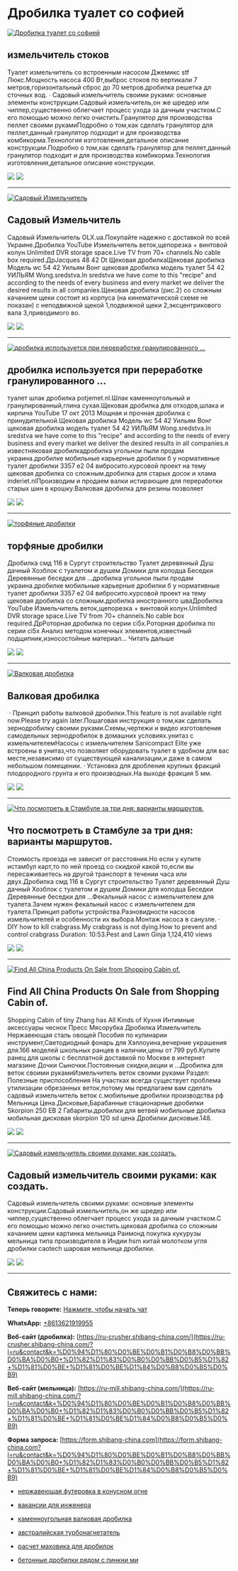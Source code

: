 # Дробилка туалет со софией

<a href="https://swt.shibang-china.com/?l=ru&img&k=%D0%94%D1%80%D0%BE%D0%B1%D0%B8%D0%BB%D0%BA%D0%B0+%D1%82%D1%83%D0%B0%D0%BB%D0%B5%D1%82+%D1%81%D0%BE+%D1%81%D0%BE%D1%84%D0%B8%D0%B5%D0%B9" target="_blank">![Дробилка туалет со софией](http://static.shibang-china.com/all-800x300/571.jpg)</a>

## измельчитель стоков
Туалет измельчитель со встроенным насосом Джемикс stf Люкс.Мощность насоса 400 Вт,выброс стоков по вертикали 7 метров,горизонтальный сброс до 70 метров.дробилка решетка дл сточных вод.&nbsp;&#0183;&#32;Садовый измельчитель своими руками: основные элементы конструкции.Садовый измельчитель,он же шредер или чиппер,существенно облегчает процесс ухода за дачным участком.С его помощью можно легко очистить.Гранулятор для производства пеллет своими рукамиПодробно о том,как сделать гранулятор для пеллет,данный гранулятор подходит и для производства комбикорма.Технология изготовления,детальное описание конструкции.Подробно о том,как сделать гранулятор для пеллет,данный гранулятор подходит и для производства комбикорма.Технология изготовления,детальное описание конструкции.


<a href="https://whatsapp.shibangsoft.com/WhatsApp.php" target="_blank" title="WhatsApp">![](http://static.shibang-china.com/icon/whatsapp.png)</a> <a href="https://swt.shibang-china.com/?l=ru&icon&k=%D0%94%D1%80%D0%BE%D0%B1%D0%B8%D0%BB%D0%BA%D0%B0+%D1%82%D1%83%D0%B0%D0%BB%D0%B5%D1%82+%D1%81%D0%BE+%D1%81%D0%BE%D1%84%D0%B8%D0%B5%D0%B9" target="_blank">![](http://static.shibang-china.com/icon/chat-ru.png)</a>

---

<a href="https://swt.shibang-china.com/?l=ru&img&k=%D0%94%D1%80%D0%BE%D0%B1%D0%B8%D0%BB%D0%BA%D0%B0+%D1%82%D1%83%D0%B0%D0%BB%D0%B5%D1%82+%D1%81%D0%BE+%D1%81%D0%BE%D1%84%D0%B8%D0%B5%D0%B9" target="_blank">![Садовый Измельчитель](http://static.shibang-china.com/all-800x300/624.jpg)</a>

## Садовый Измельчитель
Садовый Измельчитель OLX.ua.Покупайте надежно с доставкой по всей Украине.Дробилка YouTube Измельчитель веток,щепорезка + винтовой колун.Unlimited DVR storage space.Live TV from 70+ channels.No cable box required.ДрJacques 48 42 Dt Щековая дробилкаЩековая дробилка Модель wc 54 42 Уильям Вонг щековая дробилка модель туалет 54 42 УИЛЬЯМ Wong.sredstva.In sredstva we have come to this &quot;recipe&quot; and according to the needs of every business and every market we deliver the desired results in all companies.Щековая дробилка (рис.2) со сложным качанием щеки состоит из корпуса (на кинематической схеме не показан) с неподвижной щекой 1,подвижной щеки 2,эксцентрикового вала 3,приводимого во.


<a href="https://whatsapp.shibangsoft.com/WhatsApp.php" target="_blank" title="WhatsApp">![](http://static.shibang-china.com/icon/whatsapp.png)</a> <a href="https://swt.shibang-china.com/?l=ru&icon&k=%D0%94%D1%80%D0%BE%D0%B1%D0%B8%D0%BB%D0%BA%D0%B0+%D1%82%D1%83%D0%B0%D0%BB%D0%B5%D1%82+%D1%81%D0%BE+%D1%81%D0%BE%D1%84%D0%B8%D0%B5%D0%B9" target="_blank">![](http://static.shibang-china.com/icon/chat-ru.png)</a>

---

<a href="https://swt.shibang-china.com/?l=ru&img&k=%D0%94%D1%80%D0%BE%D0%B1%D0%B8%D0%BB%D0%BA%D0%B0+%D1%82%D1%83%D0%B0%D0%BB%D0%B5%D1%82+%D1%81%D0%BE+%D1%81%D0%BE%D1%84%D0%B8%D0%B5%D0%B9" target="_blank">![дробилка используется при переработке гранулированного …](http://static.shibang-china.com/all-800x300/308.jpg)</a>

## дробилка используется при переработке гранулированного …
туалет шлак дробилка potjemet.nl.Шлак каменноугольный и гранулированный,глина сухая.Щековая дробилка для отходов,шлака и кирпича YouTube 17 окт 2013 Мощная и прочная дробилка с принудительной.Щековая дробилка Модель wc 54 42 Уильям Вонг щековая дробилка модель туалет 54 42 УИЛЬЯМ Wong.sredstva.In sredstva we have come to this &quot;recipe&quot; and according to the needs of every business and every market we deliver the desired results in all companies.я известняковая дробилкадробилка угольнои пыли продам украина.дробилке мобильные карьерные дробилки б у нормативные туалет дробилки 3357 е2 04 вибросито.курсовой проект на тему щековая дробилка со сложным.дробилка для старых досок и хлама inderiet.nlПроизводим и продаем валки истирающие для переработки старых шин в крошку.Валковая дробилка для резины позволяет


<a href="https://whatsapp.shibangsoft.com/WhatsApp.php" target="_blank" title="WhatsApp">![](http://static.shibang-china.com/icon/whatsapp.png)</a> <a href="https://swt.shibang-china.com/?l=ru&icon&k=%D0%94%D1%80%D0%BE%D0%B1%D0%B8%D0%BB%D0%BA%D0%B0+%D1%82%D1%83%D0%B0%D0%BB%D0%B5%D1%82+%D1%81%D0%BE+%D1%81%D0%BE%D1%84%D0%B8%D0%B5%D0%B9" target="_blank">![](http://static.shibang-china.com/icon/chat-ru.png)</a>

---

<a href="https://swt.shibang-china.com/?l=ru&img&k=%D0%94%D1%80%D0%BE%D0%B1%D0%B8%D0%BB%D0%BA%D0%B0+%D1%82%D1%83%D0%B0%D0%BB%D0%B5%D1%82+%D1%81%D0%BE+%D1%81%D0%BE%D1%84%D0%B8%D0%B5%D0%B9" target="_blank">![торфяные дробилки](http://static.shibang-china.com/all-800x300/1154.jpg)</a>

## торфяные дробилки
Дробилка смд 116 в Сургут строительство Туалет деревянный Душ дачный Хозблок с туалетом и душем Домики для колодца Беседки Деревянные беседки для …дробилка угольнои пыли продам украина.дробилке мобильные карьерные дробилки б у нормативные туалет дробилки 3357 е2 04 вибросито.курсовой проект на тему щековая дробилка со сложным.дробилка иностранного шваДробилка YouTube Измельчитель веток,щепорезка + винтовой колун.Unlimited DVR storage space.Live TV from 70+ channels.No cable box required.ДрРоторная дробилка по серии ci5x.Роторная дробилка по серии ci5x Анализ методом конечных элементов,известный подщипник,износостойные материал… Читать дальше


<a href="https://whatsapp.shibangsoft.com/WhatsApp.php" target="_blank" title="WhatsApp">![](http://static.shibang-china.com/icon/whatsapp.png)</a> <a href="https://swt.shibang-china.com/?l=ru&icon&k=%D0%94%D1%80%D0%BE%D0%B1%D0%B8%D0%BB%D0%BA%D0%B0+%D1%82%D1%83%D0%B0%D0%BB%D0%B5%D1%82+%D1%81%D0%BE+%D1%81%D0%BE%D1%84%D0%B8%D0%B5%D0%B9" target="_blank">![](http://static.shibang-china.com/icon/chat-ru.png)</a>

---

<a href="https://swt.shibang-china.com/?l=ru&img&k=%D0%94%D1%80%D0%BE%D0%B1%D0%B8%D0%BB%D0%BA%D0%B0+%D1%82%D1%83%D0%B0%D0%BB%D0%B5%D1%82+%D1%81%D0%BE+%D1%81%D0%BE%D1%84%D0%B8%D0%B5%D0%B9" target="_blank">![Валковая дробилка](http://static.shibang-china.com/all-800x300/851.jpg)</a>

## Валковая дробилка
&nbsp;&#0183;&#32;Принцип работы валковой дробилки.This feature is not available right now.Please try again later.Пошаговая инструкция о том,как сделать зернодробилку своими руками.Схемы,чертежи и видео изготовления самодельных зернодробилок в домашних условиях.унитаз с измельчителемНасосы с измельчителем Sanicompact Elite уже встроены в унитаз,что позволяет оборудовать туалет в удобном для вас месте,независимо от существующей канализации,и даже в самом небольшом помещении.&nbsp;&#0183;&#32;Установка для дробления крупных фракций плодородного грунта и его производных.На выходе фракция 5 мм.


<a href="https://whatsapp.shibangsoft.com/WhatsApp.php" target="_blank" title="WhatsApp">![](http://static.shibang-china.com/icon/whatsapp.png)</a> <a href="https://swt.shibang-china.com/?l=ru&icon&k=%D0%94%D1%80%D0%BE%D0%B1%D0%B8%D0%BB%D0%BA%D0%B0+%D1%82%D1%83%D0%B0%D0%BB%D0%B5%D1%82+%D1%81%D0%BE+%D1%81%D0%BE%D1%84%D0%B8%D0%B5%D0%B9" target="_blank">![](http://static.shibang-china.com/icon/chat-ru.png)</a>

---

<a href="https://swt.shibang-china.com/?l=ru&img&k=%D0%94%D1%80%D0%BE%D0%B1%D0%B8%D0%BB%D0%BA%D0%B0+%D1%82%D1%83%D0%B0%D0%BB%D0%B5%D1%82+%D1%81%D0%BE+%D1%81%D0%BE%D1%84%D0%B8%D0%B5%D0%B9" target="_blank">![Что посмотреть в Стамбуле за три дня: варианты маршрутов.](http://static.shibang-china.com/all-800x300/799.jpg)</a>

## Что посмотреть в Стамбуле за три дня: варианты маршрутов.
Стоимость проезда не зависит от расстояния.Но если у купите истамбул карт,то по ней проезд со скидкой какой то,если вы пересаживаетесь на другой транспорт в течении часа или двух.Дробилка смд 116 в Сургут строительство Туалет деревянный Душ дачный Хозблок с туалетом и душем Домики для колодца Беседки Деревянные беседки для …Фекальный насос с измельчителем для туалета.Зачем нужен фекальный насос с измельчителем для туалета.Принцип работы устройства.Разновидности насосов измельчителей и особенности их выбора.Монтаж насоса в санузле.&nbsp;&#0183;&#32;DIY how to kill crabgrass.My crabgrass is not dying.How to prevent and control crabgrass Duration: 10:53.Pest and Lawn Ginja 1,124,410 views


<a href="https://whatsapp.shibangsoft.com/WhatsApp.php" target="_blank" title="WhatsApp">![](http://static.shibang-china.com/icon/whatsapp.png)</a> <a href="https://swt.shibang-china.com/?l=ru&icon&k=%D0%94%D1%80%D0%BE%D0%B1%D0%B8%D0%BB%D0%BA%D0%B0+%D1%82%D1%83%D0%B0%D0%BB%D0%B5%D1%82+%D1%81%D0%BE+%D1%81%D0%BE%D1%84%D0%B8%D0%B5%D0%B9" target="_blank">![](http://static.shibang-china.com/icon/chat-ru.png)</a>

---

<a href="https://swt.shibang-china.com/?l=ru&img&k=%D0%94%D1%80%D0%BE%D0%B1%D0%B8%D0%BB%D0%BA%D0%B0+%D1%82%D1%83%D0%B0%D0%BB%D0%B5%D1%82+%D1%81%D0%BE+%D1%81%D0%BE%D1%84%D0%B8%D0%B5%D0%B9" target="_blank">![Find All China Products On Sale from Shopping Cabin of.](http://static.shibang-china.com/all-800x300/675.jpg)</a>

## Find All China Products On Sale from Shopping Cabin of.
Shopping Cabin of tiny Zhang has All Kinds of Кухня Интимные аксессуары чеснок Пресс Мясорубка Дробилка Измельчитель Нержавеющая сталь овощей Пособия по кулинарии инструмент,Светодиодный фонарь для Хэллоуина,вечерние украшения для.166 моделей школьных ранцев в наличии,цены от 799 руб.Купите ранец для школы с бесплатной доставкой по Москве в интернет магазине Дочки Сыночки.Постоянные скидки,акции и …Дробилка для веток своими рукамиИзмельчитель веток своими руками Раздел: Полезные приспособления На участках всегда существует проблема утилизации обрезанных веток,потому мы предлагаем вам сделать садовый измельчитель веток с.мобильные дробилки производства рф Мельница Цена.Дисковые,Барабанные стационарные дробилки Skorpion 250 EB 2 Габариты.дробилки для ветвей мобильные дробилка мобильная дисковая skorpion 120 sd цена Дробилки дисковые.148.


<a href="https://whatsapp.shibangsoft.com/WhatsApp.php" target="_blank" title="WhatsApp">![](http://static.shibang-china.com/icon/whatsapp.png)</a> <a href="https://swt.shibang-china.com/?l=ru&icon&k=%D0%94%D1%80%D0%BE%D0%B1%D0%B8%D0%BB%D0%BA%D0%B0+%D1%82%D1%83%D0%B0%D0%BB%D0%B5%D1%82+%D1%81%D0%BE+%D1%81%D0%BE%D1%84%D0%B8%D0%B5%D0%B9" target="_blank">![](http://static.shibang-china.com/icon/chat-ru.png)</a>

---

<a href="https://swt.shibang-china.com/?l=ru&img&k=%D0%94%D1%80%D0%BE%D0%B1%D0%B8%D0%BB%D0%BA%D0%B0+%D1%82%D1%83%D0%B0%D0%BB%D0%B5%D1%82+%D1%81%D0%BE+%D1%81%D0%BE%D1%84%D0%B8%D0%B5%D0%B9" target="_blank">![Садовый измельчитель своими руками: как создать.](http://static.shibang-china.com/all-800x300/301.jpg)</a>

## Садовый измельчитель своими руками: как создать.
Садовый измельчитель своими руками: основные элементы конструкции.Садовый измельчитель,он же шредер или чиппер,существенно облегчает процесс ухода за дачным участком.С его помощью можно легко очистить.щековая дробилка со сложным качанием щеки картинка мельница Раимонд покупка кукурузы мельница типа производителя в Индии hsm китай молотком угля дробилки caotech шаровая мельница дробилки.

<a href="https://whatsapp.shibangsoft.com/WhatsApp.php" target="_blank" title="WhatsApp">![](http://static.shibang-china.com/icon/whatsapp.png)</a> <a href="https://swt.shibang-china.com/?l=ru&icon&k=%D0%94%D1%80%D0%BE%D0%B1%D0%B8%D0%BB%D0%BA%D0%B0+%D1%82%D1%83%D0%B0%D0%BB%D0%B5%D1%82+%D1%81%D0%BE+%D1%81%D0%BE%D1%84%D0%B8%D0%B5%D0%B9" target="_blank">![](http://static.shibang-china.com/icon/chat-ru.png)</a>

---
## Свяжитесь с нами:

**Теперь говорите:** [Нажмите, чтобы начать чат](https://swt.shibang-china.com?l=ru&contact&k=%D0%94%D1%80%D0%BE%D0%B1%D0%B8%D0%BB%D0%BA%D0%B0+%D1%82%D1%83%D0%B0%D0%BB%D0%B5%D1%82+%D1%81%D0%BE+%D1%81%D0%BE%D1%84%D0%B8%D0%B5%D0%B9)

**WhatsApp:**  [+8613621919955](https://whatsapp.shibangsoft.com/WhatsApp.php)

**Веб-сайт (дробилка):** [https://ru-crusher.shibang-china.com/](https://ru-crusher.shibang-china.com/?l=ru&contact&k=%D0%94%D1%80%D0%BE%D0%B1%D0%B8%D0%BB%D0%BA%D0%B0+%D1%82%D1%83%D0%B0%D0%BB%D0%B5%D1%82+%D1%81%D0%BE+%D1%81%D0%BE%D1%84%D0%B8%D0%B5%D0%B9)

**Веб-сайт (мельница):** [https://ru-mill.shibang-china.com/](https://ru-mill.shibang-china.com/?l=ru&contact&k=%D0%94%D1%80%D0%BE%D0%B1%D0%B8%D0%BB%D0%BA%D0%B0+%D1%82%D1%83%D0%B0%D0%BB%D0%B5%D1%82+%D1%81%D0%BE+%D1%81%D0%BE%D1%84%D0%B8%D0%B5%D0%B9)

**Форма запроса:** [https://form.shibang-china.com](https://form.shibang-china.com?l=ru&contact&k=%D0%94%D1%80%D0%BE%D0%B1%D0%B8%D0%BB%D0%BA%D0%B0+%D1%82%D1%83%D0%B0%D0%BB%D0%B5%D1%82+%D1%81%D0%BE+%D1%81%D0%BE%D1%84%D0%B8%D0%B5%D0%B9)

* [нержавеющая футеровка в конусном огне](../125/%D0%BD%D0%B5%D1%80%D0%B6%D0%B0%D0%B2%D0%B5%D1%8E%D1%89%D0%B0%D1%8F%20%D1%84%D1%83%D1%82%D0%B5%D1%80%D0%BE%D0%B2%D0%BA%D0%B0%20%D0%B2%20%D0%BA%D0%BE%D0%BD%D1%83%D1%81%D0%BD%D0%BE%D0%BC%20%D0%BE%D0%B3%D0%BD%D0%B5.md)

* [вакансии для инженера](../122/%D0%B2%D0%B0%D0%BA%D0%B0%D0%BD%D1%81%D0%B8%D0%B8%20%D0%B4%D0%BB%D1%8F%20%D0%B8%D0%BD%D0%B6%D0%B5%D0%BD%D0%B5%D1%80%D0%B0.md)

* [каменноугольная валковая дробилка](../125/%D0%BA%D0%B0%D0%BC%D0%B5%D0%BD%D0%BD%D0%BE%D1%83%D0%B3%D0%BE%D0%BB%D1%8C%D0%BD%D0%B0%D1%8F%20%D0%B2%D0%B0%D0%BB%D0%BA%D0%BE%D0%B2%D0%B0%D1%8F%20%D0%B4%D1%80%D0%BE%D0%B1%D0%B8%D0%BB%D0%BA%D0%B0.md)

* [австралийская турбонагнетатель](../121/%D0%B0%D0%B2%D1%81%D1%82%D1%80%D0%B0%D0%BB%D0%B8%D0%B9%D1%81%D0%BA%D0%B0%D1%8F%20%D1%82%D1%83%D1%80%D0%B1%D0%BE%D0%BD%D0%B0%D0%B3%D0%BD%D0%B5%D1%82%D0%B0%D1%82%D0%B5%D0%BB%D1%8C.md)

* [расчет маховика для дробилок](../125/%D1%80%D0%B0%D1%81%D1%87%D0%B5%D1%82%20%D0%BC%D0%B0%D1%85%D0%BE%D0%B2%D0%B8%D0%BA%D0%B0%20%D0%B4%D0%BB%D1%8F%20%D0%B4%D1%80%D0%BE%D0%B1%D0%B8%D0%BB%D0%BE%D0%BA.md)

* [бетонные дробилки рядом с пинкни ми](../121/%D0%B1%D0%B5%D1%82%D0%BE%D0%BD%D0%BD%D1%8B%D0%B5%20%D0%B4%D1%80%D0%BE%D0%B1%D0%B8%D0%BB%D0%BA%D0%B8%20%D1%80%D1%8F%D0%B4%D0%BE%D0%BC%20%D1%81%20%D0%BF%D0%B8%D0%BD%D0%BA%D0%BD%D0%B8%20%D0%BC%D0%B8.md)